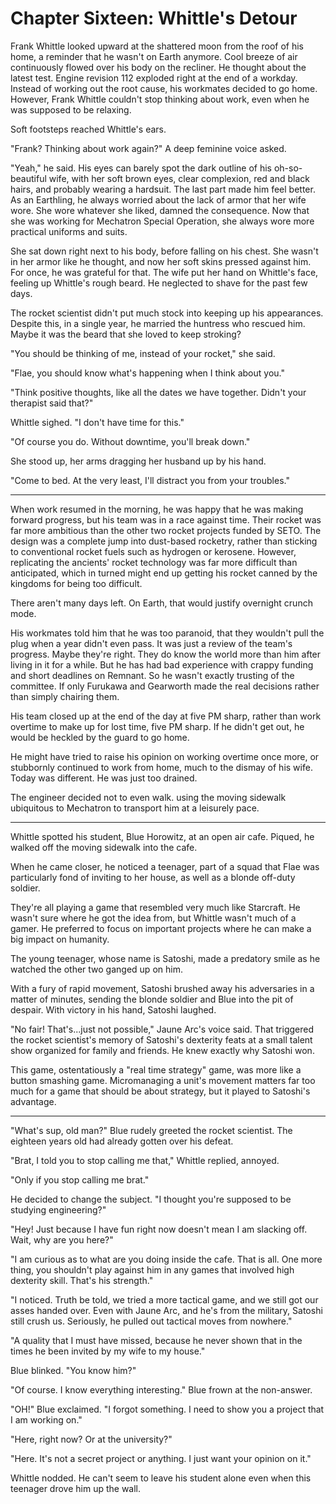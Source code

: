 # Chapter Sixteen: Whittle's Detour

Frank Whittle looked upward at the shattered moon from the roof of his home, a reminder that he wasn't on Earth anymore. Cool breeze of air continuously flowed over his body on the recliner. He thought about the latest test. Engine revision 112 exploded right at the end of a workday. Instead of working out the root cause, his workmates decided to go home. However, Frank Whittle couldn't stop thinking about work, even when he was supposed to be relaxing.

Soft footsteps reached Whittle's ears.

"Frank? Thinking about work again?" A deep feminine voice asked.

"Yeah," he said. His eyes can barely spot the dark outline of his oh-so-beautiful wife, with her soft brown eyes, clear complexion, red and black hairs, and probably wearing a hardsuit. The last part made him feel better. As an Earthling, he always worried about the lack of armor that her wife wore. She wore whatever she liked, damned the consequence. Now that she was working for Mechatron Special Operation, she always wore more practical uniforms and suits.

She sat down right next to his body, before falling on his chest. She wasn't in her armor like he thought, and now her soft skins pressed against him. For once, he was grateful for that. The wife put her hand on Whittle's face, feeling up Whittle's rough beard. He neglected to shave for the past few days.

The rocket scientist didn't put much stock into keeping up his appearances. Despite this, in a single year, he married the huntress who rescued him. Maybe it was the beard that she loved to keep stroking?

"You should be thinking of me, instead of your rocket," she said.

"Flae, you should know what's happening when I think about you."

"Think positive thoughts, like all the dates we have together. Didn't your therapist said that?"

Whittle sighed. "I don't have time for this."

"Of course you do. Without downtime, you'll break down."

She stood up, her arms dragging her husband up by his hand.

"Come to bed. At the very least, I'll distract you from your troubles."

***

When work resumed in the morning, he was happy that he was making forward progress, but his team was in a race against time. Their rocket was far more ambitious than the other two rocket projects funded by SETO. The design was a complete jump into dust-based rocketry, rather than sticking to conventional rocket fuels such as hydrogen or kerosene. However, replicating the ancients' rocket technology was far more difficult than anticipated, which in turned might end up getting his rocket canned by the kingdoms for being too difficult.

There aren't many days left. On Earth, that would justify overnight crunch mode.

His workmates told him that he was too paranoid, that they wouldn't pull the plug when a year didn't even pass. It was just a review of the team's progress. Maybe they're right. They do know the world more than him after living in it for a while. But he has had bad experience with crappy funding and short deadlines on Remnant. So he wasn't exactly trusting of the committee. If only Furukawa and Gearworth made the real decisions rather than simply chairing them.

His team closed up at the end of the day at five PM sharp, rather than work overtime to make up for lost time, five PM sharp. If he didn't get out, he would be heckled by the guard to go home.

He might have tried to raise his opinion on working overtime once more, or stubbornly continued to work from home, much to the dismay of his wife. Today was different. He was just too drained.

The engineer decided not to even walk. using the moving sidewalk ubiquitous to Mechatron to transport him at a leisurely pace.

***

Whittle spotted his student, Blue Horowitz, at an open air cafe. Piqued, he walked off the moving sidewalk into the cafe.

When he came closer, he noticed a teenager, part of a squad that Flae was particularly fond of inviting to her house, as well as a blonde off-duty soldier.

They're all playing a game that resembled very much like Starcraft. He wasn't sure where he got the idea from, but Whittle wasn't much of a gamer. He preferred to focus on important projects where he can make a big impact on humanity.

The young teenager, whose name is Satoshi, made a predatory smile as he watched the other two ganged up on him.

With a fury of rapid movement, Satoshi brushed away his adversaries in a matter of minutes, sending the blonde soldier and Blue into the pit of despair. With victory in his hand, Satoshi laughed.

"No fair! That's...just not possible," Jaune Arc's voice said. That triggered the rocket scientist's memory of Satoshi's dexterity feats at a small talent show organized for family and friends. He knew exactly why Satoshi won.

This game, ostentatiously a "real time strategy" game, was more like a button smashing game. Micromanaging a unit's movement matters far too much for a game that should be about strategy, but it played to Satoshi's advantage.

***

"What's sup, old man?" Blue rudely greeted the rocket scientist. The eighteen years old had already gotten over his defeat.

"Brat, I told you to stop calling me that," Whittle replied, annoyed.

"Only if you stop calling me brat."

He decided to change the subject. "I thought you're supposed to be studying engineering?"

"Hey! Just because I have fun right now doesn't mean I am slacking off. Wait, why are you here?"

"I am curious as to what are you doing inside the cafe. That is all. One more thing, you shouldn't play against him in any games that involved high dexterity skill. That's his strength."

"I noticed. Truth be told, we tried a more tactical game, and we still got our asses handed over. Even with Jaune Arc, and he's from the military, Satoshi still crush us. Seriously, he pulled out tactical moves from nowhere."

"A quality that I must have missed, because he never shown that in the times he been invited by my wife to my house."

Blue blinked. "You know him?"

"Of course. I know everything interesting." Blue frown at the non-answer.

"OH!" Blue exclaimed. "I forgot something. I need to show you a project that I am working on."

"Here, right now? Or at the university?"

"Here. It's not a secret project or anything. I just want your opinion on it."

Whittle nodded. He can't seem to leave his student alone even when this teenager drove him up the wall.
